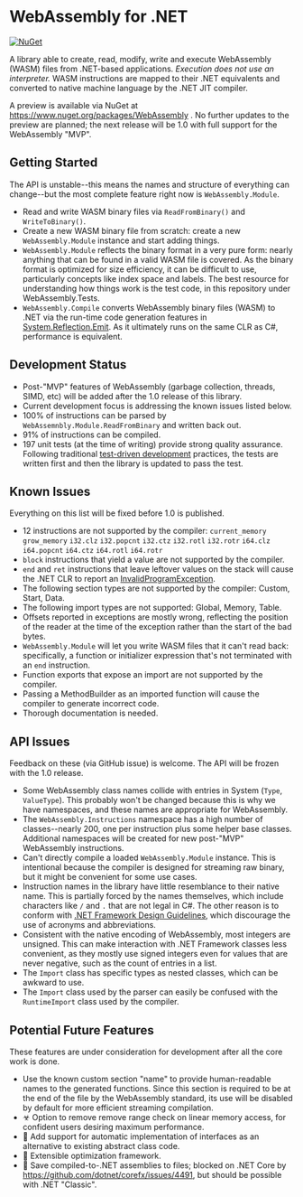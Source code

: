 ﻿# WebAssembly for .NET
[![NuGet](https://img.shields.io/nuget/v/WebAssembly.svg)](https://www.nuget.org/packages/WebAssembly)

A library able to create, read, modify, write and execute WebAssembly (WASM) files from .NET-based applications.
*Execution does not use an interpreter.*
WASM instructions are mapped to their .NET equivalents and converted to native machine language by the .NET JIT compiler.

A preview is available via NuGet at https://www.nuget.org/packages/WebAssembly .
No further updates to the preview are planned; the next release will be 1.0 with full support for the WebAssembly "MVP".

## Getting Started

The API is unstable--this means the names and structure of everything can change--but the most complete feature right now is `WebAssembly.Module`.

- Read and write WASM binary files via `ReadFromBinary()` and `WriteToBinary()`.
- Create a new WASM binary file from scratch: create a new `WebAssembly.Module` instance and start adding things.
- `WebAssembly.Module` reflects the binary format in a very pure form: nearly anything that can be found in a valid WASM file is covered.
As the binary format is optimized for size efficiency, it can be difficult to use, particularly concepts like index space and labels.
The best resource for understanding how things work is the test code, in this repository under WebAssembly.Tests.
- `WebAssembly.Compile` converts WebAssembly binary files (WASM) to .NET via the run-time code generation features in [System.Reflection.Emit](https://msdn.microsoft.com/en-us/library/system.reflection.emit.aspx).
As it ultimately runs on the same CLR as C#, performance is equivalent.

## Development Status

- Post-"MVP" features of WebAssembly (garbage collection, threads, SIMD, etc) will be added after the 1.0 release of this library.
- Current development focus is addressing the known issues listed below.
- 100% of instructions can be parsed by `WebAssemnbly.Module.ReadFromBinary` and written back out.
- 91% of instructions can be compiled.
- 197 unit tests (at the time of writing) provide strong quality assurance.
Following traditional [test-driven development](https://en.wikipedia.org/wiki/Test-driven_development) practices, the tests are written first and then the library is updated to pass the test.

## Known Issues

Everything on this list will be fixed before 1.0 is published.

* 12 instructions are not supported by the compiler: 
`current_memory`
`grow_memory`
`i32.clz`
`i32.popcnt`
`i32.ctz`
`i32.rotl`
`i32.rotr`
`i64.clz`
`i64.popcnt`
`i64.ctz`
`i64.rotl`
`i64.rotr`
* `block` instructions that yield a value are not supported by the compiler.
* `end` and `ret` instructions that leave leftover values on the stack will cause the .NET CLR to report an [InvalidProgramException](https://msdn.microsoft.com/en-us/library/system.invalidprogramexception.aspx).
* The following section types are not supported by the compiler: Custom, Start, Data.
* The following import types are not supported: Global, Memory, Table.
* Offsets reported in exceptions are mostly wrong, reflecting the position of the reader at the time of the exception rather than the start of the bad bytes.
* `WebAssembly.Module` will let you write WASM files that it can't read back: specifically, a function or initializer expression that's not terminated with an `end` instruction.
* Function exports that expose an import are not supported by the compiler.
* Passing a MethodBuilder as an imported function will cause the compiler to generate incorrect code.
* Thorough documentation is needed.

## API Issues

Feedback on these (via GitHub issue) is welcome.
The API will be frozen with the 1.0 release.

* Some WebAssembly class names collide with entries in System (`Type`, `ValueType`).
This probably won't be changed because this is why we have namespaces, and these names are appropriate for WebAssembly.
* The `WebAssembly.Instructions` namespace has a high number of classes--nearly 200, one per instruction plus some helper base classes.
Additional namespaces will be created for new post-"MVP" WebAssembly instructions.
* Can't directly compile a loaded `WebAssembly.Module` instance.
This is intentional because the compiler is designed for streaming raw binary, but it might be convenient for some use cases.
* Instruction names in the library have little resemblance to their native name.
This is partially forced by the names themselves, which include characters like `/` and `.` that are not legal in C#.
The other reason is to conform with [.NET Framework Design Guidelines](https://docs.microsoft.com/en-us/dotnet/standard/design-guidelines/names-of-classes-structs-and-interfaces), which discourage the use of acronyms and abbreviations.
* Consistent with the native encoding of WebAssembly, most integers are unsigned.
This can make interaction with .NET Framework  classes less convenient, as they mostly use signed integers even for values that are never negative, such as the count of entries in a list.
* The `Import` class has specific types as nested classes, which can be awkward to use.
* The `Import` class used by the parser can easily be confused with the `RuntimeImport` class used by the compiler.

## Potential Future Features

These features are under consideration for development after all the core work is done.

- Use the known custom section "name" to provide human-readable names to the generated functions.
Since this section is required to be at the end of the file by the WebAssembly standard, its use will be disabled by default for more efficient streaming compilation.
- ☣ Option to remove remove range check on linear memory access, for confident users desiring maximum performance.
- 🤔 Add support for automatic implementation of interfaces as an alternative to existing abstract class code.
- 🚀 Extensible optimization framework.
- 🛑 Save compiled-to-.NET assemblies to files; blocked on .NET Core by https://github.com/dotnet/corefx/issues/4491, but should be possible with .NET "Classic".